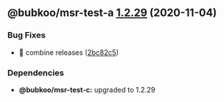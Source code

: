 ## @bubkoo/msr-test-a [1.2.29](https://github.com/bubkoo/monorepo-semantic-release/compare/@bubkoo/msr-test-a@1.2.28...@bubkoo/msr-test-a@1.2.29) (2020-11-04)


### Bug Fixes

* 🐛 combine releases ([2bc82c5](https://github.com/bubkoo/monorepo-semantic-release/commit/2bc82c521e5d2e08f31ec59acb3ef4e973bb5129))





### Dependencies

* **@bubkoo/msr-test-c:** upgraded to 1.2.29
